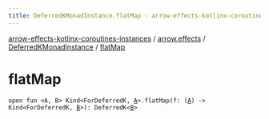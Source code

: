 ```yaml
---
title: DeferredKMonadInstance.flatMap - arrow-effects-kotlinx-coroutines-instances
---
```


[arrow-effects-kotlinx-coroutines-instances](../../index.html) / [arrow.effects](../index.html) / [DeferredKMonadInstance](index.html) / [flatMap](./flat-map.html)

# flatMap

`open fun <A, B> Kind<ForDeferredK, `[`A`](flat-map.html#A)`>.flatMap(f: (`[`A`](flat-map.html#A)`) -> Kind<ForDeferredK, `[`B`](flat-map.html#B)`>): DeferredK<`[`B`](flat-map.html#B)`>`